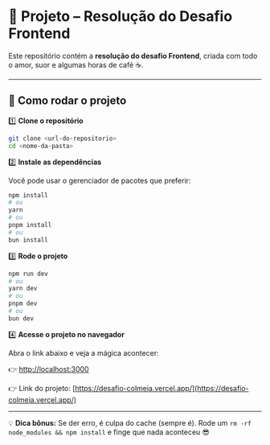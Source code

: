 # 🚀 Projeto – Resolução do Desafio Frontend

Este repositório contém a **resolução do desafio Frontend**, criada com todo o amor, suor e algumas horas de café ☕.

---

## 🧭 Como rodar o projeto

1️⃣ **Clone o repositório**

```bash
git clone <url-do-repositorio>
cd <nome-da-pasta>
```

2️⃣ **Instale as dependências**

Você pode usar o gerenciador de pacotes que preferir:

```bash
npm install
# ou
yarn
# ou
pnpm install
# ou
bun install
```

3️⃣ **Rode o projeto**

```bash
npm run dev
# ou
yarn dev
# ou
pnpm dev
# ou
bun dev
```

4️⃣ **Acesse o projeto no navegador**

Abra o link abaixo e veja a mágica acontecer:

👉 [http://localhost:3000](http://localhost:3000)

👉 Link do projeto: [https://desafio-colmeia.vercel.app/](https://desafio-colmeia.vercel.app/)

---

💡 **Dica bônus:** Se der erro, é culpa do cache (sempre é).
Rode um `rm -rf node_modules && npm install` e finge que nada aconteceu 😎
